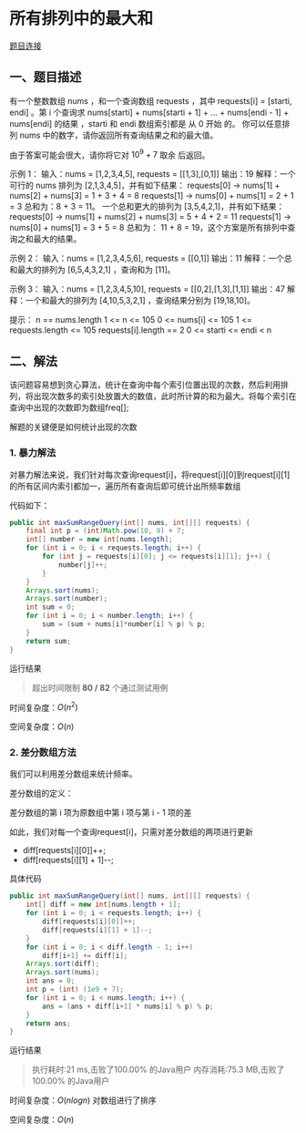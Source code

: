 # 所有排列中的最大和

[题目连接](https://leetcode-cn.com/problems/maximum-sum-obtained-of-any-permutation/)

## 一、题目描述

有一个整数数组 nums ，和一个查询数组 requests ，其中 requests[i] = [starti, endi] 。第 i 个查询求 nums[starti] + nums[starti + 1] + ... + nums[endi - 1] + nums[endi] 的结果 ，starti 和 endi 数组索引都是 从 0 开始 的。
你可以任意排列 nums 中的数字，请你返回所有查询结果之和的最大值。

由于答案可能会很大，请你将它对 $10^9 + 7$ 取余 后返回。

示例 1：
输入：nums = [1,2,3,4,5], requests = [[1,3],[0,1]]
输出：19
解释：一个可行的 nums 排列为 [2,1,3,4,5]，并有如下结果：
requests[0] -> nums[1] + nums[2] + nums[3] = 1 + 3 + 4 = 8
requests[1] -> nums[0] + nums[1] = 2 + 1 = 3
总和为：8 + 3 = 11。
一个总和更大的排列为 [3,5,4,2,1]，并有如下结果：
requests[0] -> nums[1] + nums[2] + nums[3] = 5 + 4 + 2 = 11
requests[1] -> nums[0] + nums[1] = 3 + 5  = 8
总和为： 11 + 8 = 19，这个方案是所有排列中查询之和最大的结果。

示例 2：
输入：nums = [1,2,3,4,5,6], requests = [[0,1]]
输出：11
解释：一个总和最大的排列为 [6,5,4,3,2,1] ，查询和为 [11]。

示例 3：
输入：nums = [1,2,3,4,5,10], requests = [[0,2],[1,3],[1,1]]
输出：47
解释：一个和最大的排列为 [4,10,5,3,2,1] ，查询结果分别为 [19,18,10]。

提示：
 n == nums.length
 1 <= n <= 105
 0 <= nums[i] <= 105
 1 <= requests.length <= 105
 requests[i].length == 2
 0 <= starti <= endi < n 

## 二、解法

该问题容易想到贪心算法，统计在查询中每个索引位置出现的次数，然后利用排列，将出现次数多的索引处放置大的数值，此时所计算的和为最大。将每个索引在查询中出现的次数即为数组freq[];

解题的关键便是如何统计出现的次数

### 1. 暴力解法

对暴力解法来说，我们针对每次查询request[i]，将request\[i][0]到request\[i][1]的所有区间内索引都加一，遍历所有查询后即可统计出所频率数组

代码如下：

```java
public int maxSumRangeQuery(int[] nums, int[][] requests) {
    final int p = (int)Math.pow(10, 9) + 7;
    int[] number = new int[nums.length];
    for (int i = 0; i < requests.length; i++) {
        for (int j = requests[i][0]; j <= requests[i][1]; j++) {
            number[j]++;
        }
    }
    Arrays.sort(nums);
    Arrays.sort(number);
    int sum = 0;
    for (int i = 0; i < number.length; i++) {
        sum = (sum + nums[i]*number[i] % p) % p;
    }
    return sum;
}
```

运行结果

> 超出时间限制
> **80 / 82** 个通过测试用例

时间复杂度：$O(n^2)$

空间复杂度：$O(n)$

### 2. 差分数组方法

我们可以利用差分数组来统计频率。

差分数组的定义：

差分数组的第 i 项为原数组中第 i 项与第 i - 1 项的差

如此，我们对每一个查询request[i]，只需对差分数组的两项进行更新

- diff[requests\[i][0]]++;
- diff[requests\[i][1] + 1]--;

具体代码

```java
public int maxSumRangeQuery(int[] nums, int[][] requests) {
    int[] diff = new int[nums.length + 1];
    for (int i = 0; i < requests.length; i++) {
        diff[requests[i][0]]++;
        diff[requests[i][1] + 1]--;
    }
    for (int i = 0; i < diff.length - 1; i++)
        diff[i+1] += diff[i];
    Arrays.sort(diff);
    Arrays.sort(nums);
    int ans = 0;
    int p = (int) (1e9 + 7);
    for (int i = 0; i < nums.length; i++) {
        ans = (ans + diff[i+1] * nums[i] % p) % p;
    }
    return ans;
}
```

运行结果

> 执行耗时:21 ms,击败了100.00% 的Java用户
> 内存消耗:75.3 MB,击败了100.00% 的Java用户

时间复杂度：$O(nlogn)$ 对数组进行了排序

空间复杂度：$O(n)$